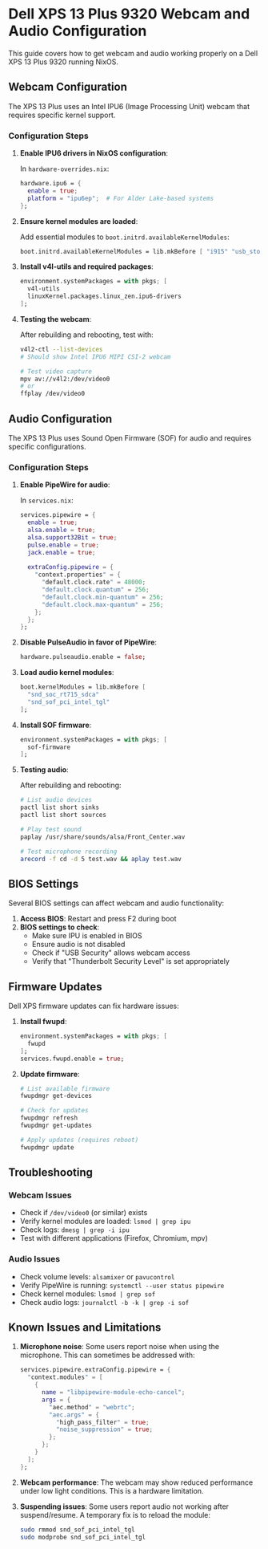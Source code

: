 # Dell XPS 13 Plus 9320 Webcam and Audio Configuration

This guide covers how to get webcam and audio working properly on a Dell XPS 13 Plus 9320 running NixOS.

## Webcam Configuration

The XPS 13 Plus uses an Intel IPU6 (Image Processing Unit) webcam that requires specific kernel support.

### Configuration Steps

1. **Enable IPU6 drivers in NixOS configuration**:
   
   In `hardware-overrides.nix`:
   ```nix
   hardware.ipu6 = {
     enable = true;
     platform = "ipu6ep";  # For Alder Lake-based systems
   };
   ```

2. **Ensure kernel modules are loaded**:
   
   Add essential modules to `boot.initrd.availableKernelModules`:
   ```nix
   boot.initrd.availableKernelModules = lib.mkBefore [ "i915" "usb_storage" "usbhid" "sd_mod" ];
   ```

3. **Install v4l-utils and required packages**:
   
   ```nix
   environment.systemPackages = with pkgs; [
     v4l-utils
     linuxKernel.packages.linux_zen.ipu6-drivers
   ];
   ```

4. **Testing the webcam**:
   
   After rebuilding and rebooting, test with:
   ```bash
   v4l2-ctl --list-devices
   # Should show Intel IPU6 MIPI CSI-2 webcam
   
   # Test video capture
   mpv av://v4l2:/dev/video0
   # or
   ffplay /dev/video0
   ```

## Audio Configuration

The XPS 13 Plus uses Sound Open Firmware (SOF) for audio and requires specific configurations.

### Configuration Steps

1. **Enable PipeWire for audio**:
   
   In `services.nix`:
   ```nix
   services.pipewire = {
     enable = true;
     alsa.enable = true;
     alsa.support32Bit = true;
     pulse.enable = true;
     jack.enable = true;
     
     extraConfig.pipewire = {
       "context.properties" = {
         "default.clock.rate" = 48000;
         "default.clock.quantum" = 256;
         "default.clock.min-quantum" = 256;
         "default.clock.max-quantum" = 256;
       };
     };
   };
   ```

2. **Disable PulseAudio in favor of PipeWire**:
   
   ```nix
   hardware.pulseaudio.enable = false;
   ```

3. **Load audio kernel modules**:
   
   ```nix
   boot.kernelModules = lib.mkBefore [
     "snd_soc_rt715_sdca"
     "snd_sof_pci_intel_tgl"
   ];
   ```

4. **Install SOF firmware**:
   
   ```nix
   environment.systemPackages = with pkgs; [
     sof-firmware
   ];
   ```

5. **Testing audio**:
   
   After rebuilding and rebooting:
   ```bash
   # List audio devices
   pactl list short sinks
   pactl list short sources
   
   # Play test sound
   paplay /usr/share/sounds/alsa/Front_Center.wav
   
   # Test microphone recording
   arecord -f cd -d 5 test.wav && aplay test.wav
   ```

## BIOS Settings

Several BIOS settings can affect webcam and audio functionality:

1. **Access BIOS**: Restart and press F2 during boot
2. **BIOS settings to check**:
   - Make sure IPU is enabled in BIOS
   - Ensure audio is not disabled
   - Check if "USB Security" allows webcam access
   - Verify that "Thunderbolt Security Level" is set appropriately

## Firmware Updates

Dell XPS firmware updates can fix hardware issues:

1. **Install fwupd**:
   ```nix
   environment.systemPackages = with pkgs; [
     fwupd
   ];
   services.fwupd.enable = true;
   ```

2. **Update firmware**:
   ```bash
   # List available firmware
   fwupdmgr get-devices
   
   # Check for updates
   fwupdmgr refresh
   fwupdmgr get-updates
   
   # Apply updates (requires reboot)
   fwupdmgr update
   ```

## Troubleshooting

### Webcam Issues
- Check if `/dev/video0` (or similar) exists
- Verify kernel modules are loaded: `lsmod | grep ipu`
- Check logs: `dmesg | grep -i ipu`
- Test with different applications (Firefox, Chromium, mpv)

### Audio Issues
- Check volume levels: `alsamixer` or `pavucontrol`
- Verify PipeWire is running: `systemctl --user status pipewire`
- Check kernel modules: `lsmod | grep sof`
- Check audio logs: `journalctl -b -k | grep -i sof`

## Known Issues and Limitations

1. **Microphone noise**: Some users report noise when using the microphone. This can sometimes be addressed with:
   ```nix
   services.pipewire.extraConfig.pipewire = {
     "context.modules" = [
       {
         name = "libpipewire-module-echo-cancel";
         args = {
           "aec.method" = "webrtc";
           "aec.args" = {
             "high_pass_filter" = true;
             "noise_suppression" = true;
           };
         };
       }
     ];
   };
   ```

2. **Webcam performance**: The webcam may show reduced performance under low light conditions. This is a hardware limitation.

3. **Suspending issues**: Some users report audio not working after suspend/resume. A temporary fix is to reload the module:
   ```bash
   sudo rmmod snd_sof_pci_intel_tgl
   sudo modprobe snd_sof_pci_intel_tgl
   ```
